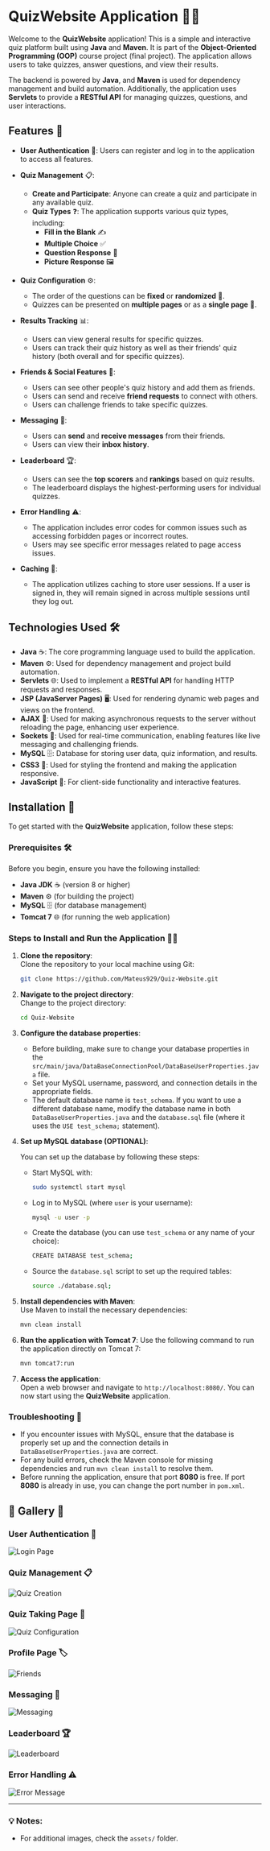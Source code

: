 # QuizWebsite Application 📝🌐

Welcome to the **QuizWebsite** application! This is a simple and interactive quiz platform built using **Java** and **Maven**. It is part of the **Object-Oriented Programming (OOP)** course project (final project). The application allows users to take quizzes, answer questions, and view their results.

The backend is powered by **Java**, and **Maven** is used for dependency management and build automation. Additionally, the application uses **Servlets** to provide a **RESTful API** for managing quizzes, questions, and user interactions.

## Features 🚀

- **User Authentication** 🔑: Users can register and log in to the application to access all features.

- **Quiz Management** 📋:
   - **Create and Participate**: Anyone can create a quiz and participate in any available quiz.
   - **Quiz Types** ❓: The application supports various quiz types, including:
      - **Fill in the Blank** ✍️
      - **Multiple Choice** ✅
      - **Question Response** 📝
      - **Picture Response** 🖼️

- **Quiz Configuration** ⚙️:
   - The order of the questions can be **fixed** or **randomized** 🔀.
   - Quizzes can be presented on **multiple pages** or as a **single page** 📄.

- **Results Tracking** 📊:
   - Users can view general results for specific quizzes.
   - Users can track their quiz history as well as their friends' quiz history (both overall and for specific quizzes).

- **Friends & Social Features** 👥:
   - Users can see other people's quiz history and add them as friends.
   - Users can send and receive **friend requests** to connect with others.
   - Users can challenge friends to take specific quizzes.

- **Messaging** 📧:
   - Users can **send** and **receive messages** from their friends.
   - Users can view their **inbox history**.

- **Leaderboard** 🏆:
   - Users can see the **top scorers** and **rankings** based on quiz results.
   - The leaderboard displays the highest-performing users for individual quizzes.

- **Error Handling** ⚠️:
    - The application includes error codes for common issues such as accessing forbidden pages or incorrect routes.
    - Users may see specific error messages related to page access issues.

- **Caching** 💾:
    - The application utilizes caching to store user sessions. If a user is signed in, they will remain signed in across multiple sessions until they log out.

## Technologies Used 🛠️

- **Java** ☕: The core programming language used to build the application.
- **Maven** ⚙️: Used for dependency management and project build automation.
- **Servlets** 🌐: Used to implement a **RESTful API** for handling HTTP requests and responses.
- **JSP (JavaServer Pages)** 🖥️: Used for rendering dynamic web pages and views on the frontend.
- **AJAX** 🔄: Used for making asynchronous requests to the server without reloading the page, enhancing user experience.
- **Sockets** 🔌: Used for real-time communication, enabling features like live messaging and challenging friends.
- **MySQL** 🗄️: Database for storing user data, quiz information, and results.
- **CSS3** 🎨: Used for styling the frontend and making the application responsive.
- **JavaScript** 📜: For client-side functionality and interactive features.


## Installation 🚀

To get started with the **QuizWebsite** application, follow these steps:

### Prerequisites 🛠️
Before you begin, ensure you have the following installed:
- **Java JDK** ☕ (version 8 or higher)
- **Maven** ⚙️ (for building the project)
- **MySQL** 🗄️ (for database management)
- **Tomcat 7** 🌐 (for running the web application)

### Steps to Install and Run the Application 🏃‍♂️

1. **Clone the repository**:  
   Clone the repository to your local machine using Git:
   ```bash
   git clone https://github.com/Mateus929/Quiz-Website.git
   ```

2. **Navigate to the project directory**:  
   Change to the project directory:
   ```bash
   cd Quiz-Website
   ```

3. **Configure the database properties**:
    - Before building, make sure to change your database properties in the `src/main/java/DataBaseConnectionPool/DataBaseUserProperties.java` file.
    - Set your MySQL username, password, and connection details in the appropriate fields.
    - The default database name is `test_schema`. If you want to use a different database name, modify the database name in both `DataBaseUserProperties.java` and the `database.sql` file (where it uses the `USE test_schema;` statement).

4. **Set up MySQL database (OPTIONAL)**:

   You can set up the database by following these steps:
    - Start MySQL with:
      ```bash
      sudo systemctl start mysql
      ```
    - Log in to MySQL (where `user` is your username):
      ```bash
      mysql -u user -p
      ```
    - Create the database (you can use `test_schema` or any name of your choice):
      ```bash
      CREATE DATABASE test_schema;
      ```
    - Source the `database.sql` script to set up the required tables:
      ```bash
      source ./database.sql;
      ```

5. **Install dependencies with Maven**:  
   Use Maven to install the necessary dependencies:
   ```bash
   mvn clean install
   ```

6. **Run the application with Tomcat 7**:
   Use the following command to run the application directly on Tomcat 7:
   ```bash
   mvn tomcat7:run
   ```

7. **Access the application**:  
   Open a web browser and navigate to `http://localhost:8080/`. You can now start using the **QuizWebsite** application.

### Troubleshooting 🔧

- If you encounter issues with MySQL, ensure that the database is properly set up and the connection details in `DataBaseUserProperties.java` are correct.
- For any build errors, check the Maven console for missing dependencies and run `mvn clean install` to resolve them.
- Before running the application, ensure that port **8080** is free. If port **8080** is already in use, you can change the port number in `pom.xml`.

## 📸 Gallery 🎨

### **User Authentication** 🔑
![Login Page](assets/login.png)

### **Quiz Management** 📋
![Quiz Creation](assets/quiz_creation.png)

### **Quiz Taking Page** 📝
![Quiz Configuration](assets/quizz_taking.png)

### **Profile Page** 🏷️
![Friends](assets/profile-page.png)

### **Messaging** 📧
![Messaging](assets/mail.png)

### **Leaderboard** 🏆
![Leaderboard](assets/leaderboard.png)

### **Error Handling** ⚠️
![Error Message](assets/error.png)


---

### 💡 Notes:
- For additional images, check the `assets/` folder.
